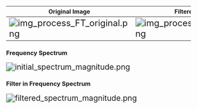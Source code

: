 |Original Image | Filtered Image|
|---|---|
|<img src="https://github.com/taranbis/rmg_cpp_projects_libs/blob/feature/image_processing/extra/img_process_FT_original.png" alt="img_process_FT_original.png" style="zoom:150%;" /> | <img src="https://github.com/taranbis/rmg_cpp_projects_libs/blob/feature/image_processing/extra/img_process_FT_filtered.png" alt="img_process_FT_filtered.png" style="zoom:150%;" />|

### Frequency Spectrum 
<img src="https://github.com/taranbis/rmg_cpp_projects_libs/blob/feature/image_processing/extra/initial_spectrum_magnitude.png" alt="initial_spectrum_magnitude.png" style="zoom:150%;" />

### Filter in Frequency Spectrum 
<img src="https://github.com/taranbis/rmg_cpp_projects_libs/blob/feature/image_processing/extra/filtered_spectrum_magnitude.png" alt="filtered_spectrum_magnitude.png" style="zoom:150%;" />
